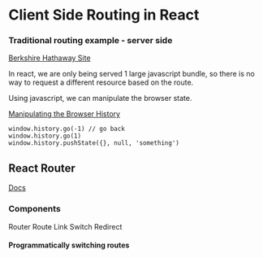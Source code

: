 # Client Side Routing in React

### Traditional routing example - server side

<a href="https://www.berkshirehathaway.com/">Berkshire Hathaway Site</a>

In react, we are only being served 1 large javascript bundle, so there is no way to request a different resource based on the route.

Using javascript, we can manipulate the browser state.

<a href="https://developer.mozilla.org/en-US/docs/Web/API/History_API">Manipulating the Browser History</a>

```
window.history.go(-1) // go back
window.history.go(1)
window.history.pushState({}, null, 'something')
```

## React Router

<a href="https://reactrouter.com/">Docs</a>

### Components

Router
Route
Link
Switch
Redirect

#### Programmatically switching routes
